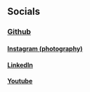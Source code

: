 <!-- Google tag (gtag.js) -->
<script async src="https://www.googletagmanager.com/gtag/js?id=G-Q53LH16F0W"></script>
<script>
  window.dataLayer = window.dataLayer || [];
  function gtag(){dataLayer.push(arguments);}
  gtag('js', new Date());

  gtag('config', 'G-Q53LH16F0W');
</script>

## Socials

### [Github](https://github.com/Oliemanq)
#### [Instagram (photography)](https://www.instagram.com/oliemanq456/)
#### [LinkedIn](https://www.linkedin.com/in/oliver-heisel-683671239/)
#### [Youtube](https://www.youtube.com/@Oliemanq)
